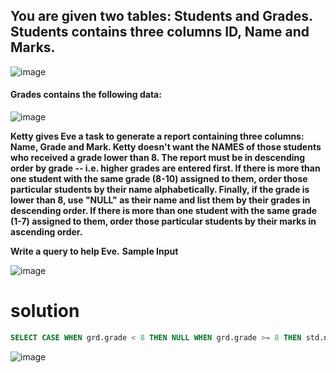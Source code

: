 ## You are given two tables: Students and Grades. Students contains three columns ID, Name and Marks.

![image](https://user-images.githubusercontent.com/90106232/190966268-573407fd-dd83-429e-86d8-f4471471cb05.png)

#### Grades contains the following data:
![image](https://user-images.githubusercontent.com/90106232/190966336-9361436e-c36b-4177-8b0a-552d2c0657d2.png)

**Ketty gives Eve a task to generate a report containing three columns: Name, Grade and Mark. Ketty doesn't want the NAMES of those students who received a grade lower than 8. The report must be in descending order by grade -- i.e. higher grades are entered first. If there is more than one student with the same grade (8-10) assigned to them, order those particular students by their name alphabetically. Finally, if the grade is lower than 8, use "NULL" as their name and list them by their grades in descending order. If there is more than one student with the same grade (1-7) assigned to them, order those particular students by their marks in ascending order.**

**Write a query to help Eve.**
**Sample Input**

![image](https://user-images.githubusercontent.com/90106232/190966447-fcbe973c-95e4-41a8-a86a-ab2d11950efa.png)

# solution
```sql
SELECT CASE WHEN grd.grade < 8 THEN NULL WHEN grd.grade >= 8 THEN std.name END,grd.grade, std.marks FROM students std, grades grd WHERE std.marks BETWEEN grd.min_mark AND grd.max_mark ORDER BY grd.grade DESC, std.name ASC;
```

![image](https://user-images.githubusercontent.com/90106232/190966538-2c14eb60-40cc-4ac9-8cda-4a5e0ad09d53.png)
